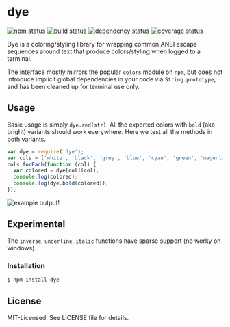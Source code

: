 # dye
[![npm status](http://img.shields.io/npm/v/dye.svg)](https://www.npmjs.org/package/dye)
[![build status](https://secure.travis-ci.org/clux/dye.svg)](http://travis-ci.org/clux/dye)
[![dependency status](https://david-dm.org/clux/dye.svg)](https://david-dm.org/clux/dye)
[![coverage status](http://img.shields.io/coveralls/clux/dye.svg)](https://coveralls.io/r/clux/dye)

Dye is a coloring/styling library for wrapping common ANSI escape sequences around text that produce colors/styling when logged to a terminal.

The interface mostly mirrors the popular `colors` module on `npm`, but does not introduce implicit global dependencies in your code via `String.prototype`, and has been cleaned up for terminal use only.

## Usage
Basic usage is simply `dye.red(str)`. All the exported colors with `bold` (aka bright) variants should work everywhere. Here we test all the methods in both variants.

```js
var dye = require('dye');
var cols = ['white', 'black', 'grey', 'blue', 'cyan', 'green', 'magenta', 'red','yellow'];
cols.forEach(function (col) {
  var colored = dye[col](col);
  console.log(colored);
  console.log(dye.bold(colored));
});
```

![example output!](https://github.com/clux/dye/raw/master/imgs/output.png)

## Experimental
The `inverse`, `underline`, `italic` functions have sparse support (no worky on windows).

### Installation

```sh
$ npm install dye
```

## License
MIT-Licensed. See LICENSE file for details.
